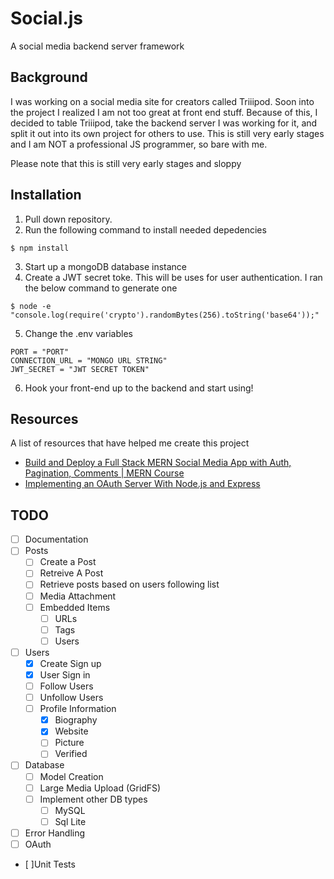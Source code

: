 # Social.js
A social media backend server framework


## Background
I was working on a social media site for creators called Triiipod. Soon into the project I realized I am not too great at front end stuff. Because of this,
I decided to table Triiipod, take the backend server I was working for it, and split it out into its own project for others to use. This is still very early stages and 
I am NOT a professional JS programmer, so bare with me. 

Please note that this is still very early stages and sloppy

## Installation
1. Pull down repository.
2. Run the following command to install needed depedencies

```
$ npm install
```

3. Start up a mongoDB database instance
4. Create a JWT secret toke. This will be uses for user authentication. I ran the below command to generate one
```
$ node -e "console.log(require('crypto').randomBytes(256).toString('base64'));"
```
5. Change the .env variables
```
PORT = "PORT"
CONNECTION_URL = "MONGO URL STRING"
JWT_SECRET = "JWT SECRET TOKEN"
```

6. Hook your front-end up to the backend and start using! 

## Resources
A list of resources that have helped me create this project
* [Build and Deploy a Full Stack MERN Social Media App with Auth, Pagination, Comments | MERN Course](https://www.youtube.com/watch?v=VsUzmlZfYNg)
* [Implementing an OAuth Server With Node.js and Express](https://thecodebarbarian.com/oauth-with-node-js-and-express.html)

## TODO
- [ ] Documentation
- [ ] Posts
  - [ ] Create a Post
  - [ ] Retreive A Post
  - [ ] Retrieve posts based on users following list
  - [ ] Media Attachment
  - [ ] Embedded Items
    - [ ] URLs
    - [ ] Tags 
    - [ ] Users
- [ ] Users
  - [x] Create Sign up
  - [x] User Sign in 
  - [ ] Follow Users
  - [ ] Unfollow Users
  - [ ] Profile Information
    - [X] Biography
    - [X] Website
    - [ ] Picture
    - [ ] Verified
- [ ] Database
  - [ ] Model Creation
  - [ ] Large Media Upload (GridFS)
  - [ ] Implement other DB types
    - [ ] MySQL
    - [ ] Sql Lite
- [ ] Error Handling
- [ ] OAuth
- [ ]Unit Tests